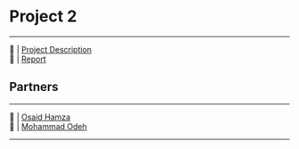 # Project 2

___________________________________________________________

🔗 | [Project Description](AI_project2.pdf)  <br>
🔗 | [Report](AIReport2.pdf)  <br>


 ## Partners
___________________________________________________________
🔗 | [Osaid Hamza](https://github.com/OsaidHamza7)  
🔗 | [Mohammad Odeh](https://github.com/M7mdOdeh1) 
___________________________________________________________
